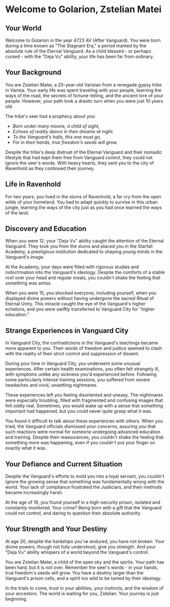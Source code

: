 # Welcome to Golarion, Zstelian Matei

## Your World

Welcome to Golarion in the year 4723 AV (After Vanguard). You were born during a time known as "The Stagnant Era," a period marked by the absolute rule of the Eternal Vanguard. As a child blessed - or perhaps cursed - with the "Deja Vu" ability, your life has been far from ordinary.

## Your Background

You are Zstelian Matei, a 20-year-old Varisian from a renegade gypsy tribe in Varisia. Your early life was spent traveling with your people, learning the ways of the road, the secrets of fortune-telling, and the ancient lore of your people. However, your path took a drastic turn when you were just 10 years old.

The tribe's seer had a prophecy about you:

- *Born under many moons, a child of sight,*
- *Echoes of reality dance in their dreams at night.*
- *To the Vanguard's halls, this one must go,*
- *For in their hands, true freedom's seeds will grow.*

Despite the tribe's deep distrust of the Eternal Vanguard and their nomadic lifestyle that had kept them free from Vanguard control, they could not ignore the seer's words. With heavy hearts, they sent you to the city of Ravenhold as they continued their journey.

## Life in Ravenhold

For two years, you lived in the slums of Ravenhold, a far cry from the open wilds of your homeland. You had to adapt quickly to survive in this urban jungle, learning the ways of the city just as you had once learned the ways of the land.

## Discovery and Education

When you were 12, your "Deja Vu" ability caught the attention of the Eternal Vanguard. They took you from the slums and placed you in the Starfall Academy, a prestigious institution dedicated to shaping young minds in the Vanguard's image.

At the Academy, your days were filled with rigorous studies and indoctrination into the Vanguard's ideology. Despite the comforts of a stable roof over your head and regular meals, you couldn't shake the feeling that something was amiss.

When you were 15, you shocked everyone, including yourself, when you displayed divine powers without having undergone the sacred Ritual of Eternal Unity. This miracle caught the eye of the Vanguard's higher echelons, and you were swiftly transferred to Vanguard City for "higher education."

## Strange Experiences in Vanguard City

In Vanguard City, the contradictions in the Vanguard's teachings became more apparent to you. Their words of freedom and justice seemed to clash with the reality of their strict control and suppression of dissent.

During your time in Vanguard City, you underwent some unusual experiences. After certain health examinations, you often felt strangely ill, with symptoms unlike any sickness you'd experienced before. Following some particularly intense training sessions, you suffered from severe headaches and vivid, unsettling nightmares.

These experiences left you feeling disoriented and uneasy. The nightmares were especially troubling, filled with fragmented and confusing images that felt oddly real. Sometimes, you would wake up with a sense that something important had happened, but you could never quite grasp what it was.

You found it difficult to talk about these experiences with others. When you tried, the Vanguard officials dismissed your concerns, assuring you that such reactions were normal for someone undergoing advanced education and training. Despite their reassurances, you couldn't shake the feeling that something more was happening, even if you couldn't put your finger on exactly what it was.

## Your Defiance and Current Situation

Despite the Vanguard's efforts to mold you into a loyal servant, you couldn't ignore the growing sense that something was fundamentally wrong with the world. Your lack of compliance frustrated the Justiciars, and their methods became increasingly harsh.

At the age of 19, you found yourself in a high-security prison, isolated and constantly monitored. Your crime? Being born with a gift that the Vanguard could not control, and daring to question their absolute authority.

## Your Strength and Your Destiny

At age 20, despite the hardships you've endured, you have not broken. Your divine powers, though not fully understood, give you strength. And your "Deja Vu" ability whispers of a world beyond the Vanguard's control.

You are Zstelian Matei, a child of the open sky and the spirits. Your path has been hard, but it is not over. Remember the seer's words - in your hands, true freedom's seeds will grow. You have a destiny larger than the Vanguard's prison cells, and a spirit too wild to be tamed by their ideology.

In the trials to come, trust in your abilities, your instincts, and the wisdom of your ancestors. The world is waiting for you, Zstelian. Your journey is just beginning.
